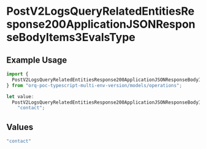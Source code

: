 # PostV2LogsQueryRelatedEntitiesResponse200ApplicationJSONResponseBodyItems3EvalsType

## Example Usage

```typescript
import {
  PostV2LogsQueryRelatedEntitiesResponse200ApplicationJSONResponseBodyItems3EvalsType,
} from "orq-poc-typescript-multi-env-version/models/operations";

let value:
  PostV2LogsQueryRelatedEntitiesResponse200ApplicationJSONResponseBodyItems3EvalsType =
    "contact";
```

## Values

```typescript
"contact"
```
